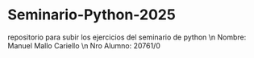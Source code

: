 # Seminario-Python-2025
repositorio para subir los ejercicios del seminario de python \n
Nombre: Manuel Mallo Cariello \n
Nro Alumno: 20761/0
